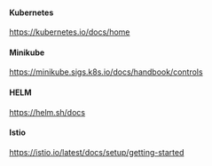 #### Kubernetes
https://kubernetes.io/docs/home

#### Minikube
https://minikube.sigs.k8s.io/docs/handbook/controls

#### HELM
https://helm.sh/docs

#### Istio
https://istio.io/latest/docs/setup/getting-started
